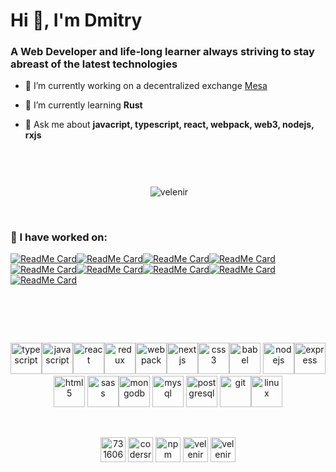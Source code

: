 <h1 align="left">Hi 👋, I'm Dmitry</h1>
<h3 align="left">A Web Developer and life-long learner always striving to stay abreast of the latest technologies</h3>

- 🔭 I’m currently working on a decentralized exchange [Mesa](https://mesa.eth.link)

- 🌱 I’m currently learning **Rust**

- 💬 Ask me about **javacript, typescript, react, webpack, web3, nodejs, rxjs**


&nbsp;
---

<p align="center">&nbsp;<img align="center" src="https://github-readme-stats.vercel.app/api?username=velenir&show_icons=true" alt="velenir" /></p>

&nbsp;

### :hammer: I have worked on:

<p align="center">
  
[![ReadMe Card](https://github-readme-stats.vercel.app/api/pin/?username=gnosis&repo=gp-v2-swap&show_owner=true)](https://github.com/gnosis/gp-v2-swap)[![ReadMe Card](https://github-readme-stats.vercel.app/api/pin/?username=gnosis&repo=gp-v1-ui&show_owner=true)](https://github.com/gnosis/gp-v1-ui)[![ReadMe Card](https://github-readme-stats.vercel.app/api/pin/?username=gnosis&repo=dex-js&show_owner=true)](https://github.com/gnosis/dex-js)[![ReadMe Card](https://github-readme-stats.vercel.app/api/pin/?username=gnosis&repo=dex-telegram&show_owner=true)](https://github.com/gnosis/dex-telegram)[![ReadMe Card](https://github-readme-stats.vercel.app/api/pin/?username=gnosis&repo=dex-subgraph&show_owner=true)](https://github.com/gnosis/dex-subgraph)[![ReadMe Card](https://github-readme-stats.vercel.app/api/pin/?username=gnosis&repo=verify-on-etherscan&show_owner=true)](https://github.com/gnosis/verify-on-etherscan)[![ReadMe Card](https://github-readme-stats.vercel.app/api/pin/?username=gnosis&repo=dx-react&show_owner=true)](https://github.com/gnosis/dx-react)[![ReadMe Card](https://github-readme-stats.vercel.app/api/pin/?username=gnosis&repo=dx-daostack&show_owner=true)](https://github.com/gnosis/dx-daostack)[![ReadMe Card](https://github-readme-stats.vercel.app/api/pin/?username=gnosis&repo=dx-contracts&show_owner=true)](https://github.com/gnosis/dx-contracts)
</p>

&nbsp;
===========

<p align="center"><a target="_blank" rel="noopener noreferrer" href="https://camo.githubusercontent.com/c3fe8e303e16bff26fa13d23b0126c557d38ad44/68747470733a2f2f64657669636f6e732e6769746875622e696f2f64657669636f6e2f64657669636f6e2e6769742f69636f6e732f747970657363726970742f747970657363726970742d6f726967696e616c2e737667" class="rich-diff-level-one"><img src="https://camo.githubusercontent.com/c3fe8e303e16bff26fa13d23b0126c557d38ad44/68747470733a2f2f64657669636f6e732e6769746875622e696f2f64657669636f6e2f64657669636f6e2e6769742f69636f6e732f747970657363726970742f747970657363726970742d6f726967696e616c2e737667" alt="typescript" data-canonical-src="https://devicons.github.io/devicon/devicon.git/icons/typescript/typescript-original.svg" style="max-width:100%;" width="50" height="50"></a><a target="_blank" rel="noopener noreferrer" href="https://camo.githubusercontent.com/14758df13e2b9c312a5b911d3bb8b7418f7a8c3c/68747470733a2f2f64657669636f6e732e6769746875622e696f2f64657669636f6e2f64657669636f6e2e6769742f69636f6e732f6a6176617363726970742f6a6176617363726970742d6f726967696e616c2e737667" class="rich-diff-level-one"><img src="https://camo.githubusercontent.com/14758df13e2b9c312a5b911d3bb8b7418f7a8c3c/68747470733a2f2f64657669636f6e732e6769746875622e696f2f64657669636f6e2f64657669636f6e2e6769742f69636f6e732f6a6176617363726970742f6a6176617363726970742d6f726967696e616c2e737667" alt="javascript" data-canonical-src="https://devicons.github.io/devicon/devicon.git/icons/javascript/javascript-original.svg" style="max-width:100%;" width="50" height="50"></a><a target="_blank" rel="noopener noreferrer" href="https://camo.githubusercontent.com/4683d18a4a9f845dd7de377a6915dcfc9739a661/68747470733a2f2f64657669636f6e732e6769746875622e696f2f64657669636f6e2f64657669636f6e2e6769742f69636f6e732f72656163742f72656163742d6f726967696e616c2d776f72646d61726b2e737667" class="rich-diff-level-one"><img src="https://camo.githubusercontent.com/4683d18a4a9f845dd7de377a6915dcfc9739a661/68747470733a2f2f64657669636f6e732e6769746875622e696f2f64657669636f6e2f64657669636f6e2e6769742f69636f6e732f72656163742f72656163742d6f726967696e616c2d776f72646d61726b2e737667" alt="react" data-canonical-src="https://devicons.github.io/devicon/devicon.git/icons/react/react-original-wordmark.svg" style="max-width:100%;" width="50" height="50"></a><a target="_blank" rel="noopener noreferrer" href="https://camo.githubusercontent.com/edcd96aac28a5420a0309f3cc307c7ee436e59e1/68747470733a2f2f64657669636f6e732e6769746875622e696f2f64657669636f6e2f64657669636f6e2e6769742f69636f6e732f72656475782f72656475782d6f726967696e616c2e737667" class="rich-diff-level-one"><img src="https://camo.githubusercontent.com/edcd96aac28a5420a0309f3cc307c7ee436e59e1/68747470733a2f2f64657669636f6e732e6769746875622e696f2f64657669636f6e2f64657669636f6e2e6769742f69636f6e732f72656475782f72656475782d6f726967696e616c2e737667" alt="redux" data-canonical-src="https://devicons.github.io/devicon/devicon.git/icons/redux/redux-original.svg" style="max-width:100%;" width="50" height="50"></a><a target="_blank" rel="noopener noreferrer" href="https://camo.githubusercontent.com/15983246cafebf65f7139e5b021da9cc4d9f50c1/68747470733a2f2f64657669636f6e732e6769746875622e696f2f64657669636f6e2f64657669636f6e2e6769742f69636f6e732f7765627061636b2f7765627061636b2d6f726967696e616c2e737667" class="rich-diff-level-one"><img src="https://camo.githubusercontent.com/15983246cafebf65f7139e5b021da9cc4d9f50c1/68747470733a2f2f64657669636f6e732e6769746875622e696f2f64657669636f6e2f64657669636f6e2e6769742f69636f6e732f7765627061636b2f7765627061636b2d6f726967696e616c2e737667" alt="webpack" data-canonical-src="https://devicons.github.io/devicon/devicon.git/icons/webpack/webpack-original.svg" style="max-width:100%;" width="50" height="50"></a><a target="_blank" rel="noopener noreferrer" href="https://camo.githubusercontent.com/8ce5c80719425134e86c1cc5f8e2616fdbb03f70/68747470733a2f2f63646e2e776f726c64766563746f726c6f676f2e636f6d2f6c6f676f732f6e6578746a732d332e737667" class="rich-diff-level-one"><img src="https://camo.githubusercontent.com/8ce5c80719425134e86c1cc5f8e2616fdbb03f70/68747470733a2f2f63646e2e776f726c64766563746f726c6f676f2e636f6d2f6c6f676f732f6e6578746a732d332e737667" alt="nextjs" data-canonical-src="https://cdn.worldvectorlogo.com/logos/nextjs-3.svg" style="max-width:100%;" width="50" height="50"></a><a target="_blank" rel="noopener noreferrer" href="https://camo.githubusercontent.com/5712bffd0347cc2744de599dc54473dc1ebbfe82/68747470733a2f2f64657669636f6e732e6769746875622e696f2f64657669636f6e2f64657669636f6e2e6769742f69636f6e732f637373332f637373332d6f726967696e616c2d776f72646d61726b2e737667" class="rich-diff-level-one"><img src="https://camo.githubusercontent.com/5712bffd0347cc2744de599dc54473dc1ebbfe82/68747470733a2f2f64657669636f6e732e6769746875622e696f2f64657669636f6e2f64657669636f6e2e6769742f69636f6e732f637373332f637373332d6f726967696e616c2d776f72646d61726b2e737667" alt="css3" data-canonical-src="https://devicons.github.io/devicon/devicon.git/icons/css3/css3-original-wordmark.svg" style="max-width:100%;" width="50" height="50"></a><a target="_blank" rel="noopener noreferrer" href="https://camo.githubusercontent.com/ce14c4d004b5e1ffc55d0699c1a6840051b1af45/68747470733a2f2f7777772e766563746f726c6f676f2e7a6f6e652f6c6f676f732f626162656c6a732f626162656c6a732d69636f6e2e737667" class="rich-diff-level-one"><img src="https://camo.githubusercontent.com/ce14c4d004b5e1ffc55d0699c1a6840051b1af45/68747470733a2f2f7777772e766563746f726c6f676f2e7a6f6e652f6c6f676f732f626162656c6a732f626162656c6a732d69636f6e2e737667" alt="babel" data-canonical-src="https://www.vectorlogo.zone/logos/babeljs/babeljs-icon.svg" style="max-width:100%;" width="50" height="50"></a>  <a target="_blank" rel="noopener noreferrer" href="https://camo.githubusercontent.com/48502e7f558cf5956a16ddc87e5ab1294e6dd6aa/68747470733a2f2f64657669636f6e732e6769746875622e696f2f64657669636f6e2f64657669636f6e2e6769742f69636f6e732f6e6f64656a732f6e6f64656a732d6f726967696e616c2d776f72646d61726b2e737667" class="rich-diff-level-one"><img src="https://camo.githubusercontent.com/48502e7f558cf5956a16ddc87e5ab1294e6dd6aa/68747470733a2f2f64657669636f6e732e6769746875622e696f2f64657669636f6e2f64657669636f6e2e6769742f69636f6e732f6e6f64656a732f6e6f64656a732d6f726967696e616c2d776f72646d61726b2e737667" alt="nodejs" data-canonical-src="https://devicons.github.io/devicon/devicon.git/icons/nodejs/nodejs-original-wordmark.svg" style="max-width:100%;" width="50" height="50"></a><a target="_blank" rel="noopener noreferrer" href="https://camo.githubusercontent.com/2227fc3556850d51046d47d57545db9623b9c615/68747470733a2f2f64657669636f6e732e6769746875622e696f2f64657669636f6e2f64657669636f6e2e6769742f69636f6e732f657870726573732f657870726573732d6f726967696e616c2d776f72646d61726b2e737667" class="rich-diff-level-one"><img src="https://camo.githubusercontent.com/2227fc3556850d51046d47d57545db9623b9c615/68747470733a2f2f64657669636f6e732e6769746875622e696f2f64657669636f6e2f64657669636f6e2e6769742f69636f6e732f657870726573732f657870726573732d6f726967696e616c2d776f72646d61726b2e737667" alt="express" data-canonical-src="https://devicons.github.io/devicon/devicon.git/icons/express/express-original-wordmark.svg" style="max-width:100%;" width="50" height="50"></a>  <a target="_blank" rel="noopener noreferrer" href="https://camo.githubusercontent.com/9599dc988280bea2ca5c44c4796f13494f9ff3f7/68747470733a2f2f64657669636f6e732e6769746875622e696f2f64657669636f6e2f64657669636f6e2e6769742f69636f6e732f68746d6c352f68746d6c352d6f726967696e616c2d776f72646d61726b2e737667" class="rich-diff-level-one"><img src="https://camo.githubusercontent.com/9599dc988280bea2ca5c44c4796f13494f9ff3f7/68747470733a2f2f64657669636f6e732e6769746875622e696f2f64657669636f6e2f64657669636f6e2e6769742f69636f6e732f68746d6c352f68746d6c352d6f726967696e616c2d776f72646d61726b2e737667" alt="html5" data-canonical-src="https://devicons.github.io/devicon/devicon.git/icons/html5/html5-original-wordmark.svg" style="max-width:100%;" width="50" height="50"></a>   <a target="_blank" rel="noopener noreferrer" href="https://camo.githubusercontent.com/b2e5188fd861a0ebfe793b413a8e9b818d57abee/68747470733a2f2f64657669636f6e732e6769746875622e696f2f64657669636f6e2f64657669636f6e2e6769742f69636f6e732f736173732f736173732d6f726967696e616c2e737667" class="rich-diff-level-one"><img src="https://camo.githubusercontent.com/b2e5188fd861a0ebfe793b413a8e9b818d57abee/68747470733a2f2f64657669636f6e732e6769746875622e696f2f64657669636f6e2f64657669636f6e2e6769742f69636f6e732f736173732f736173732d6f726967696e616c2e737667" alt="sass" data-canonical-src="https://devicons.github.io/devicon/devicon.git/icons/sass/sass-original.svg" style="max-width:100%;" width="50" height="50"></a><a target="_blank" rel="noopener noreferrer" href="https://camo.githubusercontent.com/eaac62a970d1d8e326a6137b99515071b698ee38/68747470733a2f2f64657669636f6e732e6769746875622e696f2f64657669636f6e2f64657669636f6e2e6769742f69636f6e732f6d6f6e676f64622f6d6f6e676f64622d6f726967696e616c2d776f72646d61726b2e737667" class="rich-diff-level-one"><img src="https://camo.githubusercontent.com/eaac62a970d1d8e326a6137b99515071b698ee38/68747470733a2f2f64657669636f6e732e6769746875622e696f2f64657669636f6e2f64657669636f6e2e6769742f69636f6e732f6d6f6e676f64622f6d6f6e676f64622d6f726967696e616c2d776f72646d61726b2e737667" alt="mongodb" data-canonical-src="https://devicons.github.io/devicon/devicon.git/icons/mongodb/mongodb-original-wordmark.svg" style="max-width:100%;" width="50" height="50"></a> <a target="_blank" rel="noopener noreferrer" href="https://camo.githubusercontent.com/912b3c635b0c0c198c68114f038ecc28a17728e7/68747470733a2f2f64657669636f6e732e6769746875622e696f2f64657669636f6e2f64657669636f6e2e6769742f69636f6e732f6d7973716c2f6d7973716c2d6f726967696e616c2d776f72646d61726b2e737667" class="rich-diff-level-one"><img src="https://camo.githubusercontent.com/912b3c635b0c0c198c68114f038ecc28a17728e7/68747470733a2f2f64657669636f6e732e6769746875622e696f2f64657669636f6e2f64657669636f6e2e6769742f69636f6e732f6d7973716c2f6d7973716c2d6f726967696e616c2d776f72646d61726b2e737667" alt="mysql" data-canonical-src="https://devicons.github.io/devicon/devicon.git/icons/mysql/mysql-original-wordmark.svg" style="max-width:100%;" width="50" height="50"></a>   <a target="_blank" rel="noopener noreferrer" href="https://camo.githubusercontent.com/18b40ef4ee8221e5823e7402a224e1e72fc31971/68747470733a2f2f64657669636f6e732e6769746875622e696f2f64657669636f6e2f64657669636f6e2e6769742f69636f6e732f706f737467726573716c2f706f737467726573716c2d6f726967696e616c2d776f72646d61726b2e737667" class="rich-diff-level-one"><img src="https://camo.githubusercontent.com/18b40ef4ee8221e5823e7402a224e1e72fc31971/68747470733a2f2f64657669636f6e732e6769746875622e696f2f64657669636f6e2f64657669636f6e2e6769742f69636f6e732f706f737467726573716c2f706f737467726573716c2d6f726967696e616c2d776f72646d61726b2e737667" alt="postgresql" data-canonical-src="https://devicons.github.io/devicon/devicon.git/icons/postgresql/postgresql-original-wordmark.svg" style="max-width:100%;" width="50" height="50"></a>     <a target="_blank" rel="noopener noreferrer" href="https://camo.githubusercontent.com/855436203f025325f663ef9b9c63a389dd9bbd98/68747470733a2f2f7777772e766563746f726c6f676f2e7a6f6e652f6c6f676f732f6769742d73636d2f6769742d73636d2d69636f6e2e737667" class="rich-diff-level-one"><img src="https://camo.githubusercontent.com/855436203f025325f663ef9b9c63a389dd9bbd98/68747470733a2f2f7777772e766563746f726c6f676f2e7a6f6e652f6c6f676f732f6769742d73636d2f6769742d73636d2d69636f6e2e737667" alt="git" data-canonical-src="https://www.vectorlogo.zone/logos/git-scm/git-scm-icon.svg" style="max-width:100%;" width="50" height="50"></a><a target="_blank" rel="noopener noreferrer" href="https://camo.githubusercontent.com/9db55f3871125e905941bfcf67567885e247589d/68747470733a2f2f64657669636f6e732e6769746875622e696f2f64657669636f6e2f64657669636f6e2e6769742f69636f6e732f6c696e75782f6c696e75782d6f726967696e616c2e737667" class="rich-diff-level-one"><img src="https://camo.githubusercontent.com/9db55f3871125e905941bfcf67567885e247589d/68747470733a2f2f64657669636f6e732e6769746875622e696f2f64657669636f6e2f64657669636f6e2e6769742f69636f6e732f6c696e75782f6c696e75782d6f726967696e616c2e737667" alt="linux" data-canonical-src="https://devicons.github.io/devicon/devicon.git/icons/linux/linux-original.svg" style="max-width:100%;" width="50" height="50"></a></p>



&nbsp;

<p align="center">
<a href="https://stackoverflow.com/users/story/7316062" target="blank"><img align="center" src="https://cdn.jsdelivr.net/npm/simple-icons@3.0.1/icons/stackoverflow.svg" alt="7316062" height="40" width="40" /></a>
<a href="https://profile.codersrank.io/user/velenir/info" target="blank"><img align="center" src="https://cdn.jsdelivr.net/npm/simple-icons@3.0.1/icons/codersrank.svg" alt="codersrank" height="40" width="40" /></a>
<a href="https://www.npmjs.com/~velenir" target="blank"><img align="center" src="https://cdn.jsdelivr.net/npm/simple-icons@3.0.1/icons/npm.svg" alt="npm" height="40" width="40" /></a>
<a href="https://codesandbox.io/u/Velenir" target="blank"><img align="center" src="https://cdn.jsdelivr.net/npm/simple-icons@3.0.1/icons/codesandbox.svg" alt="velenir" height="40" width="40" /></a>
<a href="https://codepen.io/velenir" target="blank"><img align="center" src="https://cdn.jsdelivr.net/npm/simple-icons@3.0.1/icons/codepen.svg" alt="velenir" height="40" width="40" /></a>
</p>

